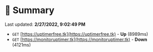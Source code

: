 # 📖 Summary
Last updated: **2/27/2022, 9:02:49 PM**

- `GET` [https://uptimerfree.tk](https://uptimerfree.tk) - **Up** (8989ms)
- `GET` [https://monitoruptimer.tk](https://monitoruptimer.tk) - **Down** (4121ms)
